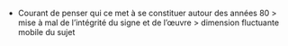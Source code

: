 - Courant de penser qui ce met à se constituer autour des années 80 > mise à mal de l’intégrité du signe et de l’œuvre > dimension fluctuante mobile du sujet